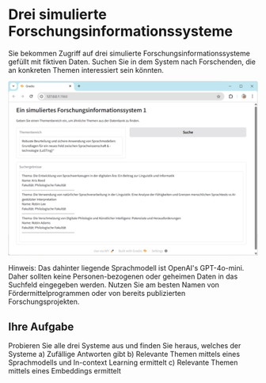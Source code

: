 # Drei simulierte Forschungsinformationssysteme

Sie bekommen Zugriff auf drei simulierte Forschungsinformationssysteme gefüllt mit fiktiven Daten. 
Suchen Sie in dem System nach Forschenden, die an konkreten Themen interessiert sein könnten.

![](fis.png)

Hinweis: Das dahinter liegende Sprachmodell ist OpenAI's GPT-4o-mini. Daher sollten keine Personen-bezogenen oder geheimen Daten in das Suchfeld eingegeben werden. Nutzen Sie am besten Namen von Fördermittelprogrammen oder von bereits publizierten Forschungsprojekten.

## Ihre Aufgabe

Probieren Sie alle drei Systeme aus und finden Sie heraus, welches der Systeme
a) Zufällige Antworten gibt
b) Relevante Themen mittels eines Sprachmodells und In-context Learning ermittelt
c) Relevante Themen mittels eines Embeddings ermittelt

